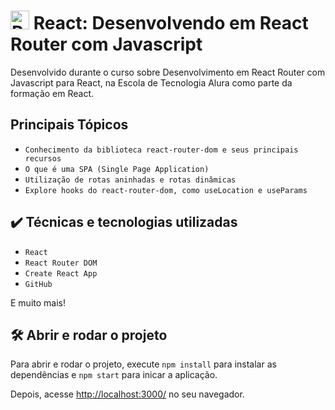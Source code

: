 # <img src="https://upload.wikimedia.org/wikipedia/commons/a/a7/React-icon.svg" alt="React Logo" width="30" height="30"> React: Desenvolvendo em React Router com Javascript

Desenvolvido durante o curso sobre Desenvolvimento em React Router com Javascript para React, na Escola de Tecnologia Alura como parte da formação em React.

## Principais Tópicos

- `Conhecimento da biblioteca react-router-dom e seus principais recursos`
- `O que é uma SPA (Single Page Application)`
- `Utilização de rotas aninhadas e rotas dinâmicas`
- `Explore hooks do react-router-dom, como useLocation e useParams`

## ✔️ Técnicas e tecnologias utilizadas

- `React`
- `React Router DOM`
- `Create React App`
- `GitHub`

E muito mais!

## 🛠️ Abrir e rodar o projeto

Para abrir e rodar o projeto, execute `npm install` para instalar as dependências e `npm start` para inicar a aplicação.

Depois, acesse <a href="http://localhost:3000/">http://localhost:3000/</a> no seu navegador.
